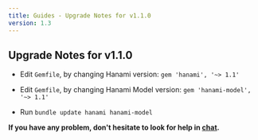 ```yaml
---
title: Guides - Upgrade Notes for v1.1.0
version: 1.3
---
```


## Upgrade Notes for v1.1.0

  * Edit `Gemfile`, by changing Hanami version: `gem 'hanami', '~> 1.1'`

  * Edit `Gemfile`, by changing Hanami Model version: `gem 'hanami-model', '~> 1.1'`

  * Run `bundle update hanami hanami-model`

**If you have any problem, don't hesitate to look for help in [chat](http://chat.hanamirb.org).**
